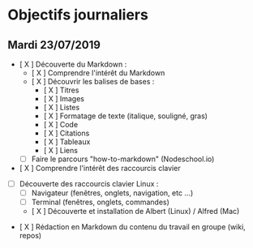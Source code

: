 # Objectifs journaliers

## Mardi 23/07/2019

* [ X ] Découverte du Markdown : 
  * [ X ] Comprendre l'intérêt du Markdown
  * [ X ] Découvrir les balises de bases : 
    * [ X ] Titres
    * [ X ] Images
    * [ X ] Listes
    * [ X ] Formatage de texte (italique, souligné, gras)
    * [ X ] Code
    * [ X ] Citations
    * [ X ] Tableaux
    * [ X ] Liens
  * [  ] Faire le parcours "how-to-markdown" (Nodeschool.io)
* [ X ] Comprendre l'intérêt des raccourcis clavier
* [  ] Découverte des raccourcis clavier Linux : 
  * [  ] Navigateur (fenêtres, onglets, navigation, etc …)
  * [  ] Terminal (fenêtres, onglets, commandes)
  * [ X ] Découverte et installation de Albert (Linux) / Alfred (Mac)
* [ X ] Rédaction en Markdown du contenu du travail en groupe (wiki, repos)
